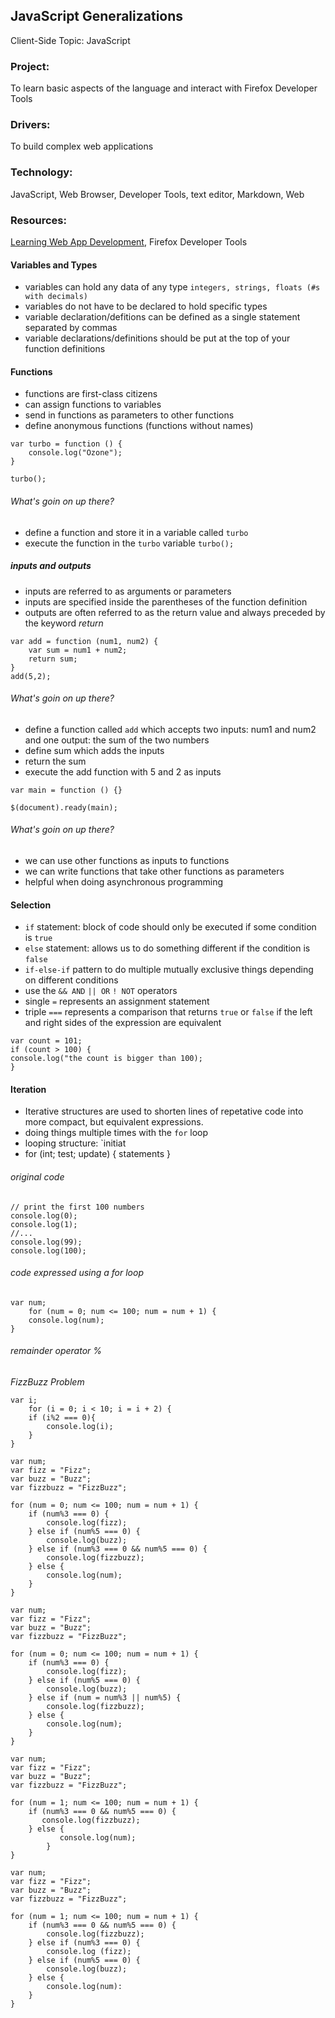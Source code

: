 ## JavaScript Generalizations

Client-Side Topic: JavaScript

### Project: 
To learn basic aspects of the language and interact with Firefox Developer Tools

### Drivers:
To build complex web applications

### Technology: 
JavaScript, Web Browser, Developer Tools, text editor, Markdown, Web 

### Resources: 
[Learning Web App Development](https://github.com/semmypurewal/LearningWebAppDev), Firefox Developer Tools

#### Variables and Types
* variables can hold any data of any type `integers, strings, floats (#s with decimals)`
* variables do not have to be declared to hold specific types
* variable declaration/defitions can be defined as a single statement separated by commas
* variable declarations/definitions should be put at the top of your function definitions

#### Functions
* functions are first-class citizens
* can assign functions to variables
* send in functions as parameters to other functions
* define anonymous functions (functions without names)

```
var turbo = function () {
	console.log("Ozone");
}

turbo();

```
###### What's goin on up there?
* define a function and store it in a variable called `turbo`
* execute the function in the `turbo` variable `turbo();`

##### inputs and outputs
* inputs are referred to as arguments or parameters
* inputs are specified inside the parentheses of the function definition
* outputs are often referred to as the return value and always preceded by the keyword *return*

```
var add = function (num1, num2) {
	var sum = num1 + num2;
	return sum;
}
add(5,2);
```
###### What's goin on up there?
* define a function called `add` which accepts two inputs: num1 and num2 and one output: the sum of the two numbers
* define sum which adds the inputs
* return the sum
* execute the add function with 5 and 2 as inputs

```
var main = function () {}

$(document).ready(main);
```
###### What's goin on up there?
* we can use other functions as inputs to functions
* we can write functions that take other functions as parameters
* helpful when doing asynchronous programming

#### Selection
* `if` statement: block of code should only be executed if some condition is `true`
* `else` statement: allows us to do something different if the condition is `false`
* `if-else-if` pattern to do multiple mutually exclusive things depending on different conditions
* use the `&& AND` `|| OR` `! NOT` operators
* single `=` represents an assignment statement
* triple `===` represents a comparison that returns `true` or `false` if the left and right sides of the expression are equivalent

```
var count = 101;
if (count > 100) {
console.log("the count is bigger than 100);
}
```
#### Iteration
* Iterative structures are used to shorten lines of repetative code into more compact, but equivalent expressions.
* doing things multiple times with the `for` loop
* looping structure: `initiat
* for (int; test; update) {
	statements
}

###### original code

```
// print the first 100 numbers
console.log(0);
console.log(1);
//...
console.log(99);
console.log(100);
```
###### code expressed using a for loop

```
var num;
	for (num = 0; num <= 100; num = num + 1) {
	console.log(num);
}
```

###### remainder operator %
*FizzBuzz Problem* 

```
var i;
	for (i = 0; i < 10; i = i + 2) {
	if (i%2 === 0){
		console.log(i);
	}
}
```
```
var num;
var fizz = "Fizz";
var buzz = "Buzz";
var fizzbuzz = "FizzBuzz";

for (num = 0; num <= 100; num = num + 1) {
	if (num%3 === 0) {
		console.log(fizz);
	} else if (num%5 === 0) {
		console.log(buzz);
	} else if (num%3 === 0 && num%5 === 0) {
		console.log(fizzbuzz);
	} else {
		console.log(num);
	}
}
```
```
var num;
var fizz = "Fizz";
var buzz = "Buzz";
var fizzbuzz = "FizzBuzz";

for (num = 0; num <= 100; num = num + 1) {
	if (num%3 === 0) {
		console.log(fizz);
	} else if (num%5 === 0) {
		console.log(buzz);
	} else if (num = num%3 || num%5) {
		console.log(fizzbuzz);
	} else {
		console.log(num);
	}
}
```
```
var num;
var fizz = "Fizz";
var buzz = "Buzz";
var fizzbuzz = "FizzBuzz";

for (num = 1; num <= 100; num = num + 1) {
	if (num%3 === 0 && num%5 === 0) {
	   console.log(fizzbuzz);
	} else {
           console.log(num);
        }
}
```
```
var num;
var fizz = "Fizz";
var buzz = "Buzz";
var fizzbuzz = "FizzBuzz";

for (num = 1; num <= 100; num = num + 1) {
	if (num%3 === 0 && num%5 === 0) {
		console.log(fizzbuzz);
	} else if (num%3 === 0) {
		console.log (fizz);
	} else if (num%5 === 0) {
		console.log(buzz);
	} else {
		console.log(num):
	}
}
```